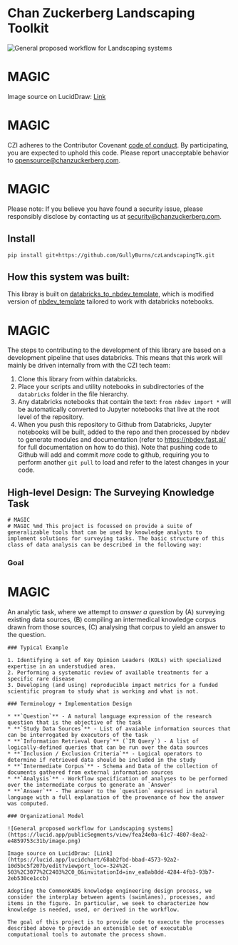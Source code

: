# Chan Zuckerberg Landscaping Toolkit



 ![General proposed workflow for Landscaping systems](https://lucid.app/publicSegments/view/fff0cc6d-c52d-447d-80ce-2f99f8ac0d29/image.png)
# MAGIC
Image source on LucidDraw: [Link](https://lucid.app/lucidchart/a49ee803-ac2d-47ac-a628-492f95dd9346/edit?viewport_loc=2%2C-253%2C2225%2C1488%2C0_0&invitationId=inv_d95f59bf-a965-4f07-a30e-4da281aab979)

 
# MAGIC
CZI adheres to the Contributor Covenant [code of conduct](https://github.com/chanzuckerberg/.github/blob/master/CODE_OF_CONDUCT.md). By participating, you are expected to uphold this code. Please report unacceptable behavior to [opensource@chanzuckerberg.com](mailto:opensource@chanzuckerberg.com).
# MAGIC
Please note: If you believe you have found a security issue, please responsibly disclose by contacting us at [security@chanzuckerberg.com](mailto:security@chanzuckerberg.com).

 ## Install

 `pip install git+https://github.com/GullyBurns/czLandscapingTk.git`

 ## How this system was built:

 This libray is built on [databricks_to_nbdev_template](https://github.com/GullyBurns/databricks_to_nbdev_template), which is modified version of [nbdev_template](https://github.com/fastai/nbdev_template) tailored to work with databricks notebooks.
# MAGIC
The steps to contributing to the development of this library are based on a development pipeline that uses databricks. This means that this work will mainly be driven internally from with the CZI tech team: 
1. Clone this library from within databricks. 
2. Place your scripts and utility notebooks in subdirectories of the `databricks` folder in the file hierarchy.
3. Any databricks notebooks that contain the text: `from nbdev import *` will be automatically converted to Jupyter notebooks that live at the root level of the repository.
4. When you push this repository to Github from Databricks, Jupyter notebooks will be built, added to the repo and then processed by nbdev to generate modules and documentation (refer to https://nbdev.fast.ai/ for full documentation on how to do this). Note that pushing code to Github will add and commit *more* code to github, requiring you to perform another `git pull` to load and refer to the latest changes in your code. 

 ## High-level Design: The Surveying Knowledge Task

```
# MAGIC
# MAGIC %md This project is focussed on provide a suite of generalizable tools that can be used by knowledge analysts to implement solutions for surveying tasks. The basic structure of this class of data analysis can be described in the following way:
```

 ### Goal 
# MAGIC
An analytic task, where we attempt to _answer a question_ by (A) surveying existing data sources, (B) compiling an intermedical knowledge corpus drawn from those sources, (C) analysing that corpus to yield an answer to the question.

```
### Typical Example 

1. Identifying a set of Key Opinion Leaders (KOLs) with specialized expertise in an understudied area. 
2. Performing a systematic review of available treatments for a specific rare disease
3. Developing (and using) reproducible impact metrics for a funded scientific program to study what is working and what is not.
```

```
### Terminology + Implementation Design

* **`Question`** - A natural language expression of the research question that is the objective of the task
* **`Study Data Sources`** - List of avaiable information sources that can be interrogated by executors of the task
* **`Information Retrieval Query`** (`IR Query`) - A list of logically-defined queries that can be run over the data sources 
* **`Inclusion / Exclusion Criteria`** - Logical operators to determine if retrieved data should be included in the study
* **`Intermediate Corpus`** - Schema and Data of the collection of documents gathered from external information sources
* **`Analysis`** - Workflow specification of analyses to be performed over the intermediate corpus to generate an `Answer`
* **`Answer`** - The answer to the `question` expressed in natural language with a full explanation of the provenance of how the answer was computed. 
```

```
### Organizational Model

![General proposed workflow for Landscaping systems](https://lucid.app/publicSegments/view/fea24e0a-61c7-4807-8ea2-e4859753c31b/image.png)

Image source on LucidDraw: [Link](https://lucid.app/lucidchart/68ab2fbd-bbad-4573-92a2-10d5bc5f207b/edit?viewport_loc=-324%2C-503%2C3077%2C2403%2C0_0&invitationId=inv_ea8ab8dd-4284-4fb3-93b7-2eb530ce1ccb)

Adopting the CommonKADS knowledge engineering design process, we consider the interplay between agents (swimlanes), processes, and items in the figure. In particular, we seek to characterize how knowledge is needed, used, or derived in the workflow.

The goal of this project is to provide code to execute the processes described above to provide an extensible set of executable computational tools to automate the process shown. 

```
